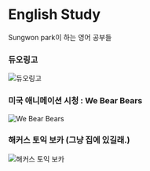 # English Study
Sungwon park이 하는 영어 공부들

### 듀오링고
![듀오링고](http://techholic.co.kr/wp-content/uploads/2014/05/duolingo_140529_2.jpg)

### 미국 애니메이션 시청 : We Bear Bears 
![We Bear Bears](https://i.ytimg.com/vi/g5goG7HPv58/maxresdefault.jpg)

### 해커스 토익 보카 (그냥 집에 있길래.)
![해커스 토익 보카](http://hackers.gscdn.com/hackers/images/S_Toeic/toeic_info/voca_game/voca_new/img_toeicvoca.png)
